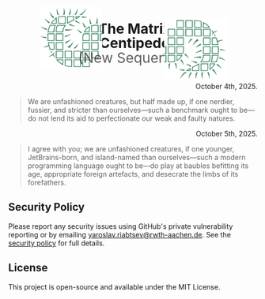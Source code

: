 <div style="display:flex;align-items:center;justify-content:center;flex-wrap:wrap;gap:0;--size:clamp(92px,14vw,128px);--overlap:clamp(-48px,-6vw,-24px);--shift:12px;">
  <img src="assets/banner.svg" alt="Matrix Centipede banner (rotated)" style="height:var(--size);margin-right:var(--overlap);position:relative;top:calc(var(--shift)*-1);transform:rotate(180deg);transform-origin:50% 50%;">
  <h1 style="margin:0;line-height:1.05;text-align:center;">
    <span style="display:block;padding-left:.25em;">The Matrix</span>
    <span style="display:block;padding-left:.25em;">Centipede</span>
    <span style="display:block;font-weight:400;opacity:.7;">(New Sequence)</span>
  </h1>
  <img src="assets/banner.svg" alt="Matrix Centipede banner" style="height:var(--size);margin-left:var(--overlap);position:relative;top:var(--shift);z-index:2;pointer-events:none;">
</div>


<p align="right">October 4th, 2025.</p>

> We are unfashioned creatures, but half made up, if one nerdier, fussier, and stricter than ourselves—such a benchmark
> ought to be—do not lend its aid to perfectionate our weak and faulty natures.

<p align="right">October 5th, 2025.</p>

> I agree with you; we are unfashioned creatures, if one younger, JetBrains-born, and island-named than ourselves—such a
> modern programming language ought to be—do play at baubles befitting its age, appropriate foreign artefacts, and
> desecrate the limbs of its forefathers.

## Security Policy

Please report any security issues using GitHub's private vulnerability reporting
or by emailing [yaroslav.riabtsev@rwth-aachen.de](mailto:yaroslav.riabtsev@rwth-aachen.de).
See the [security policy](.github/SECURITY.md) for full details.

## License

This project is open-source and available under the MIT License.
